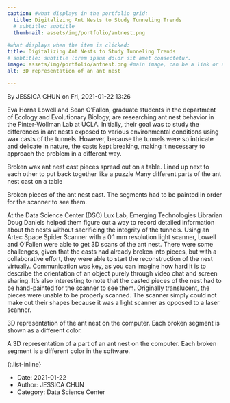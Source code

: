 ```yaml
---
caption: #what displays in the portfolio grid:
  title: Digitalizing Ant Nests to Study Tunneling Trends
  # subtitle: subtitle
  thumbnail: assets/img/portfolio/antnest.png
  
#what displays when the item is clicked:
title: Digitalizing Ant Nests to Study Tunneling Trends
# subtitle: subtitle lorem ipsum dolor sit amet consectetur.
image: assets/img/portfolio/antnest.png #main image, can be a link or a file in assets/img/portfolio
alt: 3D representation of an ant nest

---
```

By JESSICA CHUN on Fri, 2021-01-22 13:26

Eva Horna Lowell and Sean O’Fallon, graduate students in the department of Ecology and Evolutionary Biology, are researching ant nest behavior in the Pinter-Wollman Lab at UCLA. Initially, their goal was to study the differences in ant nests exposed to various environmental conditions using wax casts of the tunnels. However, because the tunnels were so intricate and delicate in nature, the casts kept breaking, making it necessary to approach the problem in a different way. 

Broken wax ant nest cast pieces spread out on a table. Lined up next to each other to put back together like a puzzle            Many different parts of the ant nest cast on a table

Broken pieces of the ant nest cast. The segments had to be painted in order for the scanner to see them.

At the Data Science Center (DSC) Lux Lab, Emerging Technologies Librarian Doug Daniels helped them figure out a way to record detailed information about the nests without sacrificing the integrity of the tunnels. Using an Artec Space Spider Scanner with a 0.1 mm resolution light scanner, Lowell and O’Fallen were able to get 3D scans of the ant nest. There were some challenges, given that the casts had already broken into pieces, but with a collaborative effort, they were able to start the reconstruction of the nest virtually. Communication was key, as you can imagine how hard it is to describe the orientation of an object purely through video chat and screen sharing. It’s also interesting to note that the casted pieces of the nest had to be hand-painted for the scanner to see them. Originally translucent, the pieces were unable to be properly scanned. The scanner simply could not make out their shapes because it was a light scanner as opposed to a laser scanner.

3D representation of the ant nest on the computer. Each broken segment is shown as a different color.

A 3D representation of a part of an ant nest on the computer. Each broken segment is a different color in the software.

{:.list-inline} 
- Date: 2021-01-22
- Author: JESSICA CHUN
- Category: Data Science Center


